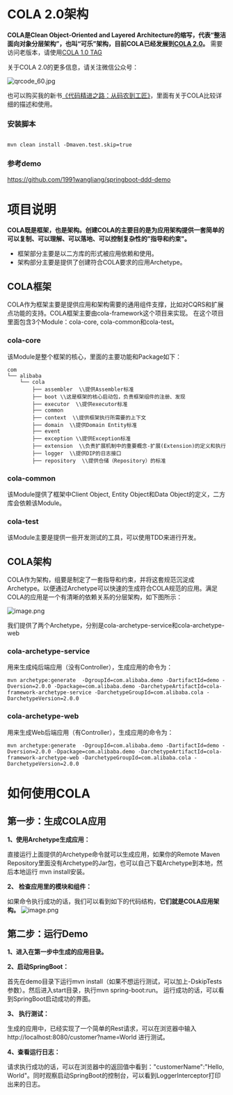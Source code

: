 # COLA 2.0架构
<strong>COLA是Clean Object-Oriented and Layered Architecture的缩写，代表“整洁面向对象分层架构”，也叫“可乐”架构，目前COLA已经发展到[COLA 2.0](https://blog.csdn.net/significantfrank/article/details/100074716)。</strong>  需要访问老版本，请使用[COLA 1.0 TAG](https://github.com/alibaba/COLA/tree/COLA1.0)

关于COLA 2.0的更多信息，请关注微信公众号：

![qrcode_60.jpg](https://ata2-img.cn-hangzhou.oss-pub.aliyun-inc.com/9434d30a2db4c6036e1ba37be55b2c6e.jpg)

也可以购买我的新书[《代码精进之路：从码农到工匠》](https://detail.tmall.com/item.htm?id=610042416451)，里面有关于COLA比较详细的描述和使用。

### 安装脚本

```

mvn clean install -Dmaven.test.skip=true 

```

### 参考demo

https://github.com/1991wangliang/springboot-ddd-demo



# 项目说明
**COLA既是框架，也是架构。创建COLA的主要目的是为应用架构提供一套简单的可以复制、可以理解、可以落地、可以控制复杂性的”指导和约束"。**
- 框架部分主要是以二方库的形式被应用依赖和使用。
- 架构部分主要是提供了创建符合COLA要求的应用Archetype。

## COLA框架
COLA作为框架主要是提供应用和架构需要的通用组件支撑，比如对CQRS和扩展点功能的支持。COLA框架主要由cola-framework这个项目来实现。
在这个项目里面包含3个Module：cola-core, cola-common和cola-test。

### cola-core
该Module是整个框架的核心，里面的主要功能和Package如下：
```
com
└── alibaba
    └── cola
        ├── assembler  \\提供Assembler标准
        ├── boot \\这是框架的核心启动包，负责框架组件的注册、发现
        ├── executor  \\提供executor标准
        ├── common
        ├── context  \\提供框架执行所需要的上下文
        ├── domain  \\提供Domain Entity标准
        ├── event
        ├── exception \\提供Exception标准
        ├── extension  \\负责扩展机制中的重要概念-扩展(Extension)的定义和执行
        ├── logger  \\提供DIP的日志接口
        ├── repository  \\提供仓储（Repository）的标准
```
### cola-common
该Module提供了框架中Client Object, Entity Object和Data Object的定义，二方库会依赖该Module。

### cola-test  
该Module主要是提供一些开发测试的工具，可以使用TDD来进行开发。

## COLA架构
COLA作为架构，组要是制定了一套指导和约束，并将这套规范沉淀成Archetype。以便通过Archetype可以快速的生成符合COLA规范的应用。满足COLA的应用是一个有清晰的依赖关系的分层架构，如下图所示：

![image.png](https://ata2-img.cn-hangzhou.oss-pub.aliyun-inc.com/a33b80bcac5ec73d0d1358d6b49a119c.png)

我们提供了两个Archetype，分别是cola-archetype-service和cola-archetype-web

### cola-archetype-service
用来生成纯后端应用（没有Controller），生成应用的命令为：
```
mvn archetype:generate  -DgroupId=com.alibaba.demo -DartifactId=demo -Dversion=2.0.0 -Dpackage=com.alibaba.demo -DarchetypeArtifactId=cola-framework-archetype-service -DarchetypeGroupId=com.alibaba.cola -DarchetypeVersion=2.0.0
```

### cola-archetype-web
用来生成Web后端应用（有Controller），生成应用的命令为：
```
mvn archetype:generate  -DgroupId=com.alibaba.demo -DartifactId=demo -Dversion=2.0.0 -Dpackage=com.alibaba.demo -DarchetypeArtifactId=cola-framework-archetype-web -DarchetypeGroupId=com.alibaba.cola -DarchetypeVersion=2.0.0
```

# 如何使用COLA

## 第一步：生成COLA应用
**1、使用Archetype生成应用：**

直接运行上面提供的Archetype命令就可以生成应用，如果你的Remote Maven Repository里面没有Archetype的Jar包，也可以自己下载Archetype到本地，然后本地运行 mvn install安装。

**2、 检查应用里的模块和组件：**

如果命令执行成功的话，我们可以看到如下的代码结构，**它们就是COLA应用架构。**
![image.png](https://ata2-img.cn-hangzhou.oss-pub.aliyun-inc.com/27569bf9d656f89a32e18d9ef15c85c6.png)

## 第二步：运行Demo
**1、进入在第一步中生成的应用目录。**

**2、启动SpringBoot：**

首先在demo目录下运行mvn install（如果不想运行测试，可以加上-DskipTests参数）。然后进入start目录，执行mvn spring-boot:run。
运行成功的话，可以看到SpringBoot启动成功的界面。

**3、 执行测试：**

生成的应用中，已经实现了一个简单的Rest请求，可以在浏览器中输入 http://localhost:8080/customer?name=World 进行测试。

**4、查看运行日志：**

请求执行成功的话，可以在浏览器中的返回值中看到："customerName":"Hello, World"。同时观察启动SpringBoot的控制台，可以看到LoggerInterceptor打印出来的日志。
